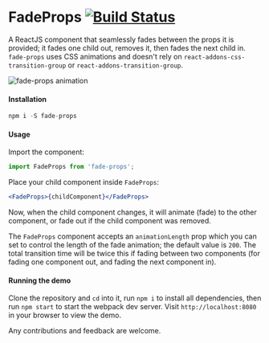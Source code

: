 FadeProps [![Build Status](https://travis-ci.org/chipit24/fade-props.svg?branch=master)](https://travis-ci.org/chipit24/fade-props)
=========

A ReactJS component that seamlessly fades between the props it is provided; it fades one child out, removes it, then fades the next child in. `fade-props` uses CSS animations and doesn't rely on `react-addons-css-transition-group` or `react-addons-transition-group`.

![fade-props animation](https://s11.postimg.io/pvga62kir/fade_props.gif)

#### Installation

```js
npm i -S fade-props
```

#### Usage

Import the component:
```js
import FadeProps from 'fade-props';
```
Place your child component inside `FadeProps`:
```jsx
<FadeProps>{childComponent}</FadeProps>
```
Now, when the child component changes, it will animate (fade) to the other component, or fade out if the child component was removed.

The `FadeProps` component accepts an `animationLength` prop which you can set to control the length of the fade animation; the default value is `200`. The total transition time will be twice this if fading between two components (for fading one component out, and fading the next component in).

#### Running the demo

Clone the repository and `cd` into it, run `npm i` to install all dependencies, then run `npm start` to start the webpack dev server. Visit `http://localhost:8080` in your browser to view the demo.

Any contributions and feedback are welcome.
